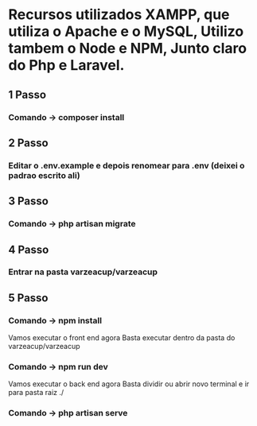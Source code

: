 # Recursos utilizados XAMPP, que utiliza o Apache e o MySQL, Utilizo tambem o Node e NPM, Junto claro do Php e Laravel.

## 1 Passo
### Comando -> composer install

## 2 Passo
### Editar o .env.example e depois renomear para .env (deixei o padrao escrito ali)

## 3 Passo
### Comando -> php artisan migrate

## 4 Passo
### Entrar na pasta varzeacup/varzeacup

## 5 Passo
### Comando -> npm install

Vamos executar o front end agora
Basta executar dentro da pasta do varzeacup/varzeacup
### Comando -> npm run dev

Vamos executar o back end agora
Basta dividir ou abrir novo terminal e ir para pasta raiz ./
### Comando -> php artisan serve